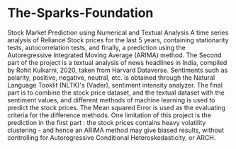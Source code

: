 # The-Sparks-Foundation
Stock Market Prediction using Numerical and Textual Analysis
A time series analysis of Reliance Stock prices for the last 5 years, containing stationarity tests, autocorrelation tests, and finally, a prediction using the Autoregressive Integrated Moving Average (ARIMA) method. 
The Second part of the project is a textual analysis of news headlines in India, compiled by Rohit Kulkarni, 2020, taken from Harvard Dataverse. Sentiments such as polarity, positive, negative, neutral, etc. is obtained through the Natural Language Tooklit (NLTK)'s (Vader), sentiment intensity analyzer.
The final part is to combine the stock price dataset, and the textual dataset with the sentiment values, and different methods of machine learning is used to predict the stock prices. The Mean squared Error is used as the evaluating criteria for the difference methods. 
One limitation of this project is the prediction in the first part : the stock prices contains heavy volatility clustering - and hence an ARIMA method may give biased results, without controlling for Autoregressive Conditional Heteroskedasticity, or ARCH. 
